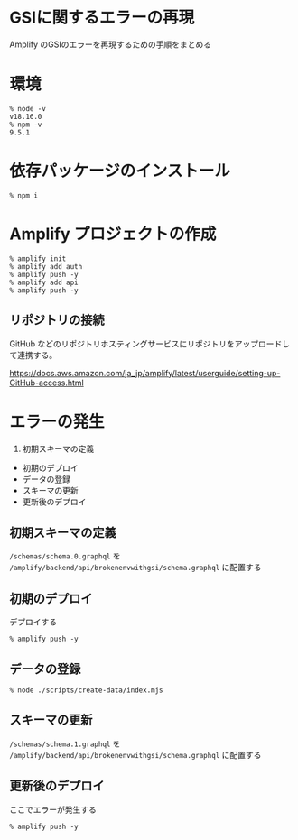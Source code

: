 # GSIに関するエラーの再現

Amplify のGSIのエラーを再現するための手順をまとめる

# 環境

```
% node -v
v18.16.0
% npm -v
9.5.1
```

# 依存パッケージのインストール

```
% npm i
```

# Amplify プロジェクトの作成

```
% amplify init
% amplify add auth
% amplify push -y
% amplify add api
% amplify push -y
```

## リポジトリの接続

GitHub などのリポジトリホスティングサービスにリポジトリをアップロードして連携する。

https://docs.aws.amazon.com/ja_jp/amplify/latest/userguide/setting-up-GitHub-access.html


# エラーの発生

1. 初期スキーマの定義
- 初期のデプロイ
- データの登録
- スキーマの更新
- 更新後のデプロイ

## 初期スキーマの定義

`/schemas/schema.0.graphql` を `/amplify/backend/api/brokenenvwithgsi/schema.graphql` に配置する


## 初期のデプロイ

デプロイする

```
% amplify push -y
```

## データの登録


```
% node ./scripts/create-data/index.mjs
```

## スキーマの更新


`/schemas/schema.1.graphql` を `/amplify/backend/api/brokenenvwithgsi/schema.graphql` に配置する

## 更新後のデプロイ

ここでエラーが発生する

```
% amplify push -y
```
